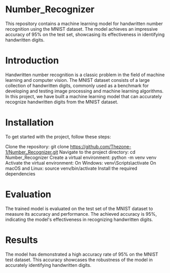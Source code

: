 # Number_Recognizer
This repository contains a machine learning model for handwritten number recognition using the MNIST dataset. The model achieves an impressive accuracy of 95% on the test set, showcasing its effectiveness in identifying handwritten digits.

# Introduction
Handwritten number recognition is a classic problem in the field of machine learning and computer vision. The MNIST dataset consists of a large collection of handwritten digits, commonly used as a benchmark for developing and testing image processing and machine learning algorithms. In this project, we have built a machine learning model that can accurately recognize handwritten digits from the MNIST dataset.

# Installation
To get started with the project, follow these steps:

Clone the repository: git clone https://github.com/Thezone-1/Number_Recognizer.git
Navigate to the project directory: cd Number_Recognizer
Create a virtual environment: python -m venv venv
Activate the virtual environment:
On Windows: venv\Scripts\activate
On macOS and Linux: source venv/bin/activate
Install the required dependencies

# Evaluation
The trained model is evaluated on the test set of the MNIST dataset to measure its accuracy and performance. The achieved accuracy is 95%, indicating the model's effectiveness in recognizing handwritten digits.

# Results
The model has demonstrated a high accuracy rate of 95% on the MNIST test dataset. This accuracy showcases the robustness of the model in accurately identifying handwritten digits.

